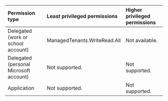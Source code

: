 |Permission type|Least privileged permissions|Higher privileged permissions|
|:---|:---|:---|
|Delegated (work or school account)|ManagedTenants.WriteRead.All|Not available.|
|Delegated (personal Microsoft account)|Not supported.|Not supported.|
|Application|Not supported.|Not supported.|